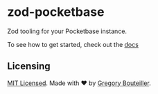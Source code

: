 # zod-pocketbase

Zod tooling for your Pocketbase instance.

To see how to get started, check out the [docs](https://zod-pocketbase.vercel.app)

## Licensing

[MIT Licensed](./LICENSE). Made with ❤️ by [Gregory Bouteiller](https://github.com/gbouteiller).

